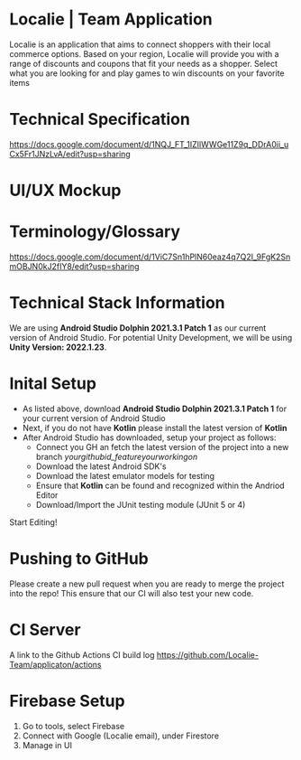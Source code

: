 # Localie | Team Application 
Localie is an application that aims to connect shoppers with their local commerce options. Based on your region, Localie will provide you with a range of discounts and coupons that fit your needs as a shopper. Select what you are looking for and play games to win discounts on your favorite items
# Technical Specification 
https://docs.google.com/document/d/1NQJ_FT_1IZIlWWGe11Z9q_DDrA0ii_uCx5Fr1JNzLvA/edit?usp=sharing
# UI/UX Mockup
<add link>

# Terminology/Glossary
https://docs.google.com/document/d/1ViC7Sn1hPlN60eaz4q7Q2I_9FgK2SnmOBJN0kJ2fIY8/edit?usp=sharing

# Technical Stack Information 
We are using **Android Studio Dolphin 2021.3.1 Patch 1** as our current version of Android Studio. For potential Unity Development, we will be using **Unity Version: 2022.1.23**. 

# Inital Setup
  
- As listed above, download **Android Studio Dolphin 2021.3.1 Patch 1** for your current version of Android Studio
- Next, if you do not have **Kotlin** please install the latest version of **Kotlin**
- After Android Studio has downloaded, setup your project as follows:
  - Connect you GH an fetch the latest version of the project into a new branch *yourgithubid_featureyourworkingon*
  - Download the latest Android SDK's 
  - Download the latest emulator models for testing 
  - Ensure that **Kotlin** can be found and recognized within the Andriod Editor
  - Download/Import the JUnit testing module (JUnit 5 or 4)

Start Editing!

# Pushing to GitHub

Please create a new pull request when you are ready to merge the project into the repo! This ensure that our CI will also test your new code.

# CI Server

A link to the Github Actions CI build log
https://github.com/Localie-Team/applicaton/actions
  
# Firebase Setup 

1. Go to tools, select Firebase 
2. Connect with Google (Localie email), under Firestore
3. Manage in UI
